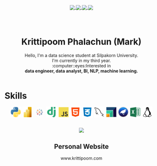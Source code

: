 <div align='center'>
  
<a href="https://github.com/Krittipoom/python-machine-learning-example-and-explanation">
  <img align="center" src="https://github-readme-stats-sigma-five.vercel.app/api/pin/?username=Krittipoom&repo=python-machine-learning-example-and-explanation&theme=chartreuse-dark" />
</a>
  
<a href="https://github.com/Krittipoom/FOR-fake-or-real-dataset-classification">
  <img align="center" src="https://github-readme-stats-sigma-five.vercel.app/api/pin/?username=Krittipoom&repo=FOR-fake-or-real-dataset-classification&theme=chartreuse-dark" />
</a>
  
<a href="https://github.com/Krittipoom/django-web-social">
  <img align="center" src="https://github-readme-stats-sigma-five.vercel.app/api/pin/?username=Krittipoom&repo=django-web-social&theme=chartreuse-dark" />
</a>
  
<a href="https://github.com/Krittipoom/django-laptopstore">
  <img align="center" src="https://github-readme-stats-sigma-five.vercel.app/api/pin/?username=Krittipoom&repo=django-laptopstore&theme=chartreuse-dark" />
</a>
  
<br><br>
  
  <h1 align='center'>Krittipoom Phalachun (Mark)</h1>
  
  <p align='center'>Hello, I'm a data science student at Silpakorn University. <br>I'm currently in my third year.
    <br>:computer::eyes:Interested in <br><b>data engineer, data analyst, BI, NLP, machine learning.</b><br><br>
  </p>
  
</div>

<h1>Skills</h1>

<div align='center'>
  <p float="left">
    <img src="https://raw.githubusercontent.com/Krittipoom/Krittipoom.github.io/main/static/img/skillicon/python.png" width="7%" />
    <img src="https://raw.githubusercontent.com/Krittipoom/Krittipoom.github.io/main/static/img/skillicon/powerbi.png" width="7%" />
    <img src="https://raw.githubusercontent.com/Krittipoom/Krittipoom.github.io/main/static/img/skillicon/tableau.png" width="7%" />
    <img src="https://raw.githubusercontent.com/Krittipoom/Krittipoom.github.io/main/static/img/skillicon/django.png" width="7%" />
    <img src="https://raw.githubusercontent.com/Krittipoom/Krittipoom.github.io/main/static/img/skillicon/javascript.png" width="7%" />
    <img src="https://raw.githubusercontent.com/Krittipoom/Krittipoom.github.io/main/static/img/skillicon/html.png" width="7%" />
    <img src="https://raw.githubusercontent.com/Krittipoom/Krittipoom.github.io/main/static/img/skillicon/css.png" width="7%" />
    <img src="https://raw.githubusercontent.com/Krittipoom/Krittipoom.github.io/main/static/img/skillicon/mysql.png" width="7%" />
    <img src="https://raw.githubusercontent.com/Krittipoom/Krittipoom.github.io/main/static/img/skillicon/rapidminer.png" width="7%" />
    <img src="https://raw.githubusercontent.com/Krittipoom/Krittipoom.github.io/main/static/img/skillicon/weka.png" width="7%" />
    <img src="https://raw.githubusercontent.com/Krittipoom/Krittipoom.github.io/main/static/img/skillicon/excel.png" width="7%" />
    <img src="https://raw.githubusercontent.com/Krittipoom/Krittipoom.github.io/main/static/img/skillicon/linux.png" width="7%" />
  </p>
</div>
<br>

<div align='center'>
  <img height='200vh;' src='https://github-readme-stats-sigma-five.vercel.app/api/top-langs/?username=Krittipoom&theme=chartreuse-dark&layout=compact'>
  <h2>Personal Website</h2>
  <a style='text-decoration:none;' href="https://www.krittipoom.com">www.krittipoom.com</a>
</div>

#
